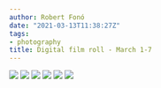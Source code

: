 ```yaml
---
author: Robert Fonó
date: "2021-03-13T11:38:27Z"
tags:
- photography
title: Digital film roll - March 1-7
---
```


![](C7781C22-F111-4DCC-974D-0E45BEB1E0FE.jpeg)
![](207D3BC1-9EA6-4F68-9825-E3E0AB6F8C97.jpeg)
![](579A5424-11B5-4C09-8008-DC4C9CA997E0.jpeg)
![](D8E0264B-1232-4E49-9132-71B9D5836F73.jpeg)
![](2B2B0532-F2D1-4825-92AA-67B85B5C5668.jpeg)
![](DC81D29D-2908-40A7-9A3E-B30177AFA065.jpeg)
